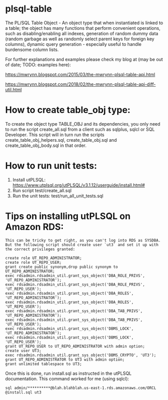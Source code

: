 # plsql-table
The PL/SQL Table Object - An object type that when instantiated is linked to a table; the object has many functions that perform convenient operations, such as disabling/enabling all indexes, generation of random dummy data (random garbage as well as randomly select parent keys for foreign key columns), dynamic query generation - especially useful to handle burdensome column lists.

For further explanations and examples please check my blog at (may be out of date; TODO: examples here):

https://mwrynn.blogspot.com/2015/03/the-mwrynn-plsql-table-api.html

https://mwrynn.blogspot.com/2018/02/the-mwrynn-plsql-table-api-diff-util.html


# How to create table_obj type:
To create the object type TABLE_OBJ and its dependencies, you only need to run the script create_all.sql from a client such as sqlplus, sqlcl or SQL Developer. This script will in turn run the scripts create_table_obj_helpers.sql, create_table_obj.sql and create_table_obj_body.sql in that order.

# How to run unit tests:
1. Install utPLSQL: https://www.utplsql.org/utPLSQL/v3.1.12/userguide/install.html#
2. Run script test/create_all.sql
3. Run the unit tests: test/run_all_unit_tests.sql

# Tips on installing utPLSQL on Amazon RDS:
    This can be tricky to get right, as you can't log into RDS as SYSDBA. But the following script should create user `ut3` and set it up with the correct privileges granted:

```
create role UT_REPO_ADMINISTRATOR;
create role UT_REPO_USER;
grant create public synonym,drop public synonym to UT_REPO_ADMINISTRATOR;
exec rdsadmin.rdsadmin_util.grant_sys_object('DBA_ROLE_PRIVS', 'UT_REPO_ADMINISTRATOR');
exec rdsadmin.rdsadmin_util.grant_sys_object('DBA_ROLE_PRIVS', 'UT_REPO_USER');
exec rdsadmin.rdsadmin_util.grant_sys_object('DBA_ROLES', 'UT_REPO_ADMINISTRATOR');
exec rdsadmin.rdsadmin_util.grant_sys_object('DBA_ROLES', 'UT_REPO_USER');
exec rdsadmin.rdsadmin_util.grant_sys_object('DBA_TAB_PRIVS', 'UT_REPO_ADMINISTRATOR');
exec rdsadmin.rdsadmin_util.grant_sys_object('DBA_TAB_PRIVS', 'UT_REPO_USER');
exec rdsadmin.rdsadmin_util.grant_sys_object('DBMS_LOCK', 'UT_REPO_ADMINISTRATOR');
exec rdsadmin.rdsadmin_util.grant_sys_object('DBMS_LOCK', 'UT_REPO_USER');
grant UT_REPO_USER to UT_REPO_ADMINISTRATOR with admin option;
create user UT3;
exec rdsadmin.rdsadmin_util.grant_sys_object('DBMS_CRYPTO', 'UT3');
grant UT_REPO_ADMINISTRATOR to UT3 with admin option;
grant unlimited tablespace to UT3;
```
Once this is done, run install.sql as instructed in the utPLSQL documentation. This command worked for me (using sqlcl):
```
sql admin/**********@blah.blahblah.us-east-1.rds.amazonaws.com/ORCL @install.sql ut3
```